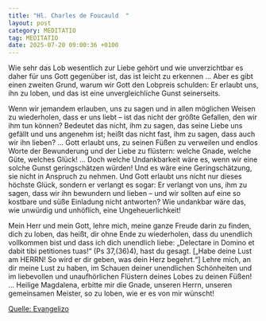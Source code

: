 ```yaml
---
title: "Hl. Charles de Foucauld  "
layout: post
category: MEDITATIO
tag: MEDITATIO
date: 2025-07-20 09:00:36 +0100
---
```

Wie sehr das Lob wesentlich zur Liebe gehört und wie unverzichtbar es daher für uns Gott gegenüber ist, das ist leicht zu erkennen ... Aber es gibt einen zweiten Grund, warum wir Gott den Lobpreis schulden: Er erlaubt uns, ihn zu loben, und das ist eine unvergleichliche Gunst seinerseits.<!--more-->
 
Wenn wir jemandem erlauben, uns zu sagen und in allen möglichen Weisen zu wiederholen, dass er uns liebt – ist das nicht der größte Gefallen, den wir ihm tun können? Bedeutet das nicht, ihm zu sagen, das seine Liebe uns gefällt und uns angenehm ist; heißt das nicht fast, ihm zu sagen, dass auch wir ihn lieben? ... Gott erlaubt uns, zu seinen Füßen zu verweilen und endlos Worte der Bewunderung und der Liebe zu flüstern: welche Gnade, welche Güte, welches Glück! … Doch welche Undankbarkeit wäre es, wenn wir eine solche Gunst geringschätzen würden! Und es wäre eine Geringschätzung, sie nicht in Anspruch zu nehmen. Und Gott erlaubt uns nicht nur dieses höchste Glück, sondern er verlangt es sogar: Er verlangt von uns, ihm zu sagen, dass wir ihn bewundern und lieben – und wir sollten auf eine so kostbare und süße Einladung nicht antworten? Wie undankbar wäre das, wie unwürdig und unhöflich, eine Ungeheuerlichkeit!
 
Mein Herr und mein Gott, lehre mich, meine ganze Freude darin zu finden, dich zu loben, das heißt, dir ohne Ende zu wiederholen, dass du unendlich vollkommen bist und dass ich dich unendlich liebe: „Delectare in Domino et dabit tibi petitiones tuas!“ (Ps 37,(36)4), hast du gesagt. [„Habe deine Lust am HERRN! So wird er dir geben, was dein Herz begehrt.“] Lehre mich, an dir meine Lust zu haben, im Schauen deiner unendlichen Schönheiten und im liebevollen und unaufhörlichen Flüstern deines Lobes zu deinen Füßen! ... Heilige Magdalena, erbitte mir die Gnade, unseren Herrn, unseren gemeinsamen Meister, so zu loben, wie er es von mir wünscht!

[Quelle: Evangelizo](https://evangeliumtagfuertag.org/DE/gospel)